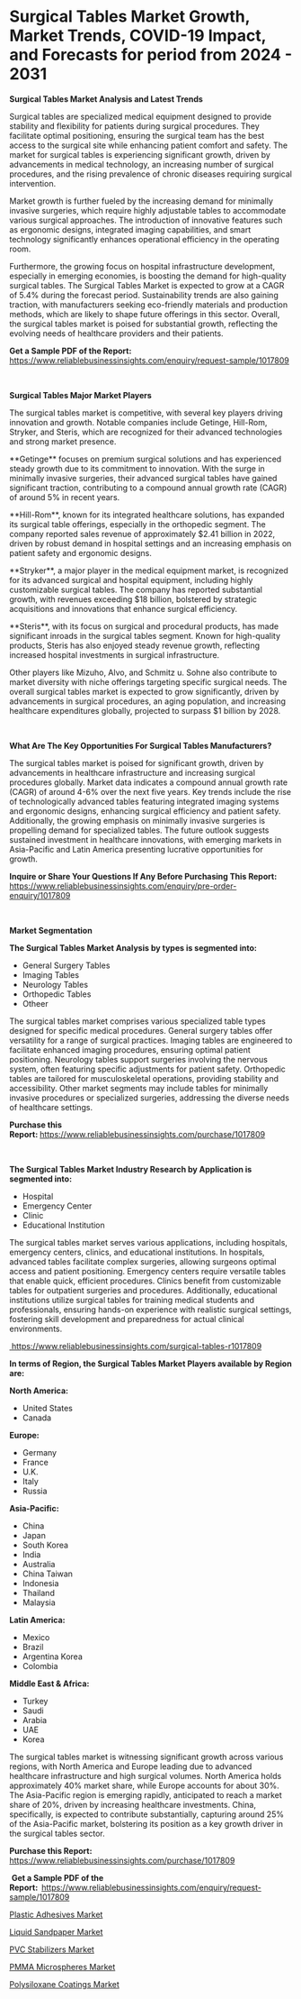 <p><h1>Surgical Tables Market Growth, Market Trends, COVID-19 Impact, and Forecasts for period from 2024 - 2031</h1></p><p><strong>Surgical Tables Market Analysis and Latest Trends</strong></p>
<p><p>Surgical tables are specialized medical equipment designed to provide stability and flexibility for patients during surgical procedures. They facilitate optimal positioning, ensuring the surgical team has the best access to the surgical site while enhancing patient comfort and safety. The market for surgical tables is experiencing significant growth, driven by advancements in medical technology, an increasing number of surgical procedures, and the rising prevalence of chronic diseases requiring surgical intervention.</p><p>Market growth is further fueled by the increasing demand for minimally invasive surgeries, which require highly adjustable tables to accommodate various surgical approaches. The introduction of innovative features such as ergonomic designs, integrated imaging capabilities, and smart technology significantly enhances operational efficiency in the operating room.</p><p>Furthermore, the growing focus on hospital infrastructure development, especially in emerging economies, is boosting the demand for high-quality surgical tables. The Surgical Tables Market is expected to grow at a CAGR of 5.4% during the forecast period. Sustainability trends are also gaining traction, with manufacturers seeking eco-friendly materials and production methods, which are likely to shape future offerings in this sector. Overall, the surgical tables market is poised for substantial growth, reflecting the evolving needs of healthcare providers and their patients.</p></p>
<p><strong>Get a Sample PDF of the Report:&nbsp;</strong> <a href="https://www.reliablebusinessinsights.com/enquiry/request-sample/1017809?utm_campaign=1732&utm_medium=2&utm_source=Github&utm_content=ia&utm_term=29102024&utm_id=surgical-tables">https://www.reliablebusinessinsights.com/enquiry/request-sample/1017809</a></p>
<p>&nbsp;</p>
<p><strong>Surgical Tables Major Market Players</strong></p>
<p><p>The surgical tables market is competitive, with several key players driving innovation and growth. Notable companies include Getinge, Hill-Rom, Stryker, and Steris, which are recognized for their advanced technologies and strong market presence.</p><p>**Getinge** focuses on premium surgical solutions and has experienced steady growth due to its commitment to innovation. With the surge in minimally invasive surgeries, their advanced surgical tables have gained significant traction, contributing to a compound annual growth rate (CAGR) of around 5% in recent years.</p><p>**Hill-Rom**, known for its integrated healthcare solutions, has expanded its surgical table offerings, especially in the orthopedic segment. The company reported sales revenue of approximately $2.41 billion in 2022, driven by robust demand in hospital settings and an increasing emphasis on patient safety and ergonomic designs.</p><p>**Stryker**, a major player in the medical equipment market, is recognized for its advanced surgical and hospital equipment, including highly customizable surgical tables. The company has reported substantial growth, with revenues exceeding $18 billion, bolstered by strategic acquisitions and innovations that enhance surgical efficiency.</p><p>**Steris**, with its focus on surgical and procedural products, has made significant inroads in the surgical tables segment. Known for high-quality products, Steris has also enjoyed steady revenue growth, reflecting increased hospital investments in surgical infrastructure.</p><p>Other players like Mizuho, Alvo, and Schmitz u. Sohne also contribute to market diversity with niche offerings targeting specific surgical needs. The overall surgical tables market is expected to grow significantly, driven by advancements in surgical procedures, an aging population, and increasing healthcare expenditures globally, projected to surpass $1 billion by 2028.</p></p>
<p>&nbsp;</p>
<p><strong>What Are The Key Opportunities For Surgical Tables Manufacturers?</strong></p>
<p><p>The surgical tables market is poised for significant growth, driven by advancements in healthcare infrastructure and increasing surgical procedures globally. Market data indicates a compound annual growth rate (CAGR) of around 4-6% over the next five years. Key trends include the rise of technologically advanced tables featuring integrated imaging systems and ergonomic designs, enhancing surgical efficiency and patient safety. Additionally, the growing emphasis on minimally invasive surgeries is propelling demand for specialized tables. The future outlook suggests sustained investment in healthcare innovations, with emerging markets in Asia-Pacific and Latin America presenting lucrative opportunities for growth.</p></p>
<p><strong>Inquire or Share Your Questions If Any Before Purchasing This Report:</strong> <a href="https://www.reliablebusinessinsights.com/enquiry/pre-order-enquiry/1017809?utm_campaign=1732&utm_medium=2&utm_source=Github&utm_content=ia&utm_term=29102024&utm_id=surgical-tables">https://www.reliablebusinessinsights.com/enquiry/pre-order-enquiry/1017809</a></p>
<p>&nbsp;</p>
<p><strong>Market Segmentation</strong></p>
<p><strong>The Surgical Tables Market Analysis by types is segmented into:</strong></p>
<p><ul><li>General Surgery Tables</li><li>Imaging Tables</li><li>Neurology Tables</li><li>Orthopedic Tables</li><li>Otheer</li></ul></p>
<p><p>The surgical tables market comprises various specialized table types designed for specific medical procedures. General surgery tables offer versatility for a range of surgical practices. Imaging tables are engineered to facilitate enhanced imaging procedures, ensuring optimal patient positioning. Neurology tables support surgeries involving the nervous system, often featuring specific adjustments for patient safety. Orthopedic tables are tailored for musculoskeletal operations, providing stability and accessibility. Other market segments may include tables for minimally invasive procedures or specialized surgeries, addressing the diverse needs of healthcare settings.</p></p>
<p><strong>Purchase this Report:&nbsp;</strong><a href="https://www.reliablebusinessinsights.com/purchase/1017809?utm_campaign=1732&utm_medium=2&utm_source=Github&utm_content=ia&utm_term=29102024&utm_id=surgical-tables">https://www.reliablebusinessinsights.com/purchase/1017809</a></p>
<p>&nbsp;</p>
<p><strong>The Surgical Tables Market Industry Research by Application is segmented into:</strong></p>
<p><ul><li>Hospital</li><li>Emergency Center</li><li>Clinic</li><li>Educational Institution</li></ul></p>
<p><p>The surgical tables market serves various applications, including hospitals, emergency centers, clinics, and educational institutions. In hospitals, advanced tables facilitate complex surgeries, allowing surgeons optimal access and patient positioning. Emergency centers require versatile tables that enable quick, efficient procedures. Clinics benefit from customizable tables for outpatient surgeries and procedures. Additionally, educational institutions utilize surgical tables for training medical students and professionals, ensuring hands-on experience with realistic surgical settings, fostering skill development and preparedness for actual clinical environments.</p></p>
<p><a href="https://www.reliablebusinessinsights.com/surgical-tables-r1017809?utm_campaign=1732&utm_medium=2&utm_source=Github&utm_content=ia&utm_term=29102024&utm_id=surgical-tables">&nbsp;https://www.reliablebusinessinsights.com/surgical-tables-r1017809</a></p>
<p><strong>In terms of Region, the Surgical Tables Market Players available by Region are:</strong></p>
<p>
    <p> <strong> North America: </strong>
        <ul>
            <li>United States</li>
            <li>Canada</li>
        </ul>
        </p> 
    <p> <strong> Europe: </strong>
        <ul>
            <li>Germany</li>
            <li>France</li>
            <li>U.K.</li>
            <li>Italy</li>
            <li>Russia</li>
        </ul>
        </p> 
    <p> <strong> Asia-Pacific: </strong>
        <ul>
            <li>China</li>
            <li>Japan</li>
            <li>South Korea</li>
            <li>India</li>
            <li>Australia</li>
            <li>China Taiwan</li>
            <li>Indonesia</li>
            <li>Thailand</li>
            <li>Malaysia</li>
        </ul>
        </p> 
    <p> <strong> Latin America: </strong>
        <ul>
            <li>Mexico</li>
            <li>Brazil</li>
            <li>Argentina Korea</li>
            <li>Colombia</li>
        </ul>
        </p> 
    <p> <strong> Middle East & Africa: </strong>
        <ul>
            <li>Turkey</li>
            <li>Saudi</li>
            <li>Arabia</li>
            <li>UAE</li>
            <li>Korea</li>
        </ul>
    </p>
    </p>
<p><p>The surgical tables market is witnessing significant growth across various regions, with North America and Europe leading due to advanced healthcare infrastructure and high surgical volumes. North America holds approximately 40% market share, while Europe accounts for about 30%. The Asia-Pacific region is emerging rapidly, anticipated to reach a market share of 20%, driven by increasing healthcare investments. China, specifically, is expected to contribute substantially, capturing around 25% of the Asia-Pacific market, bolstering its position as a key growth driver in the surgical tables sector.</p></p>
<p><strong>Purchase this Report: </strong><a href="https://www.reliablebusinessinsights.com/purchase/1017809?utm_campaign=1732&utm_medium=2&utm_source=Github&utm_content=ia&utm_term=29102024&utm_id=surgical-tables">https://www.reliablebusinessinsights.com/purchase/1017809</a></p>
<p>&nbsp;<strong>Get a Sample PDF of the Report:&nbsp;&nbsp;</strong><a href="https://www.reliablebusinessinsights.com/enquiry/request-sample/1017809?utm_campaign=1732&utm_medium=2&utm_source=Github&utm_content=ia&utm_term=29102024&utm_id=surgical-tables">https://www.reliablebusinessinsights.com/enquiry/request-sample/1017809</a></p>
<p><strong></strong></p>
<p><p><a href="https://www.linkedin.com/pulse/global-plastic-adhesives-market-size-trends-analysis-regional-ryvuc?utm_campaign=1732&utm_medium=2&utm_source=Github&utm_content=ia&utm_term=29102024&utm_id=surgical-tables">Plastic Adhesives Market</a></p><p><a href="https://www.linkedin.com/pulse/global-liquid-sandpaper-market-analysis-key-trends-future-ee1rc?utm_campaign=1732&utm_medium=2&utm_source=Github&utm_content=ia&utm_term=29102024&utm_id=surgical-tables">Liquid Sandpaper Market</a></p><p><a href="https://www.linkedin.com/pulse/exploring-pvc-stabilizers-market-dynamics-revenue-analysis-growth-24c8c?utm_campaign=1732&utm_medium=2&utm_source=Github&utm_content=ia&utm_term=29102024&utm_id=surgical-tables">PVC Stabilizers Market</a></p><p><a href="https://www.linkedin.com/pulse/pmma-microspheres-market-innovations-trends-comprehensive-study-nv7wc?utm_campaign=1732&utm_medium=2&utm_source=Github&utm_content=ia&utm_term=29102024&utm_id=surgical-tables">PMMA Microspheres Market</a></p><p><a href="https://www.linkedin.com/pulse/polysiloxane-coatings-market-drivers-challenges-forecast-2024-2031-3pizc?utm_campaign=1732&utm_medium=2&utm_source=Github&utm_content=ia&utm_term=29102024&utm_id=surgical-tables">Polysiloxane Coatings Market</a></p></p>